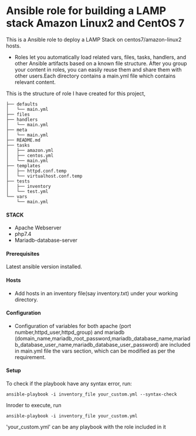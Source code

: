 <h1 class="code-line" data-line-start=0 data-line-end=1 ><a id="Ansible_role_for_building_a_LAMP_stack_on_Amazon_Linux2_0_and_CentOS_7"></a>Ansible role for building a LAMP stack Amazon Linux2 and CentOS 7</h1>
<p class="has-line-data" data-line-start="2" data-line-end="3">This is a Ansible role to deploy a LAMP Stack on centos7/amazon-linux2 hosts.</p>
<ul>
<li class="has-line-data" data-line-start="4" data-line-end="6">Roles let you automatically load related vars, files, tasks, handlers, and other Ansible artifacts based on a known file structure. After you group your content in roles, you can easily reuse them and share them with other users.Each directory contains a main.yml file which contains relevant content.</li>
</ul>
<p class="has-line-data" data-line-start="6" data-line-end="7">This is the structure of role I have created for this project,</p>
<pre><code class="has-line-data" data-line-start="8" data-line-end="34" class="language-sh">├── defaults
│   └── main.yml
├── files
├── handlers
│   └── main.yml
├── meta
│   └── main.yml
├── README.md
├── tasks
│   ├── amazon.yml
│   ├── centos.yml
│   └── main.yml
├── templates
│   ├── httpd.conf.temp
│   └── virtualhost.conf.temp
├── tests
│   ├── inventory
│   └── test.yml
└── vars
    └── main.yml
</code></pre>
<h4 class="code-line" data-line-start=35 data-line-end=36 ><a id="STACK_35"></a>STACK</h4>
<ul>
<li class="has-line-data" data-line-start="36" data-line-end="37">Apache Webserver</li>
<li class="has-line-data" data-line-start="37" data-line-end="38">php7.4</li>
<li class="has-line-data" data-line-start="38" data-line-end="39">Mariadb-database-server</li>
</ul>
<h4 class="code-line" data-line-start=39 data-line-end=40 ><a id="Prerequisites_39"></a>Prerequisites</h4>
<p class="has-line-data" data-line-start="40" data-line-end="41">Latest ansible version installed.</p>
<h4 class="code-line" data-line-start=41 data-line-end=42 ><a id="Hosts_41"></a>Hosts</h4>
<ul>
<li class="has-line-data" data-line-start="42" data-line-end="43">Add hosts in an inventory file(say inventory.txt) under your working directory.</li>
</ul>
<h4 class="code-line" data-line-start=43 data-line-end=44 ><a id="Apache__Database_configuration_43"></a>Configuration</h4>
<ul>
<li class="has-line-data" data-line-start="44" data-line-end="45">Configuration of variables for both apache (port number,httpd_user,httpd_group) and mariadb (domain_name,mariadb_root_password,mariadb_database_name,mariadb_database_user_name,mariadb_database_user_password) are included in main.yml file the vars section, which can be modified as per the requirement.</li>
</ul>
<h4 class="code-line" data-line-start=45 data-line-end=46 ><a id="Setup_45"></a>Setup</h4>
<p class="has-line-data" data-line-start="46" data-line-end="47">To check if the playbook have any syntax error, run:</p>
<pre><code class="has-line-data" data-line-start="49" data-line-end="51" class="language-sh">ansible-playbook -i inventory_file your_custom.yml --syntax-check
</code></pre>
<p class="has-line-data" data-line-start="51" data-line-end="52">Inroder to execute, run</p>
<pre><code class="has-line-data" data-line-start="53" data-line-end="55" class="language-sh">ansible-playbook -i inventory_file your_custom.yml
</code></pre>
<p class="has-line-data" data-line-start="56" data-line-end="57">'your_custom.yml' can be any playbook with the role included in it </p>

